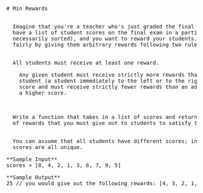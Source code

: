 <pre>
# Min Rewards


  Imagine that you're a teacher who's just graded the final exam in a class. You
  have a list of student scores on the final exam in a particular order (not
  necessarily sorted), and you want to reward your students. You decide to do so
  fairly by giving them arbitrary rewards following two rules:


  All students must receive at least one reward.
  
    Any given student must receive strictly more rewards than an adjacent
    student (a student immediately to the left or to the right) with a lower
    score and must receive strictly fewer rewards than an adjacent student with
    a higher score.
  


  Write a function that takes in a list of scores and returns the minimum number
  of rewards that you must give out to students to satisfy the two rules.


  You can assume that all students have different scores; in other words, the
  scores are all unique.

**Sample Input**
scores = [8, 4, 2, 1, 3, 6, 7, 9, 5]

**Sample Output**
25 // you would give out the following rewards: [4, 3, 2, 1, 2, 3, 4, 5, 1]
</pre>